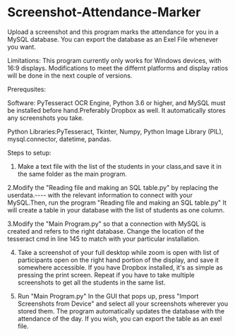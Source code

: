 # Screenshot-Attendance-Marker
Upload a screenshot and this program marks the attendance for you in a MySQL database. You can export the database as an Exel File whenever you want.

Limitations: This program currently only works for Windows devices, with 16:9 displays. Modifications to meet the differnt platforms and display ratios will be done in the next couple of versions.

Prerequsites: 

Software: PyTesseract OCR Engine, Python 3.6 or higher, and MySQL must be installed before hand.Preferably Dropbox as well. It automatically stores any screenshots you take.

Python Libraries:PyTesseract, Tkinter, Numpy, Python Image Library (PIL), mysql.connector, datetime, pandas.

Steps to setup: 

1. Make a text file with the list of the students in your class,and save it in the same folder as the main program.

2.Modify the "Reading file and making an SQL table.py" by replacing the userdata.---- with the relevant information to connect with your MySQL.Then, run the program "Reading file and making an SQL table.py"  It will create a table in your database with the list of students as one column.

3.Modify the "Main Program.py" so that a connection with MySQL is created and refers to the right database. Change the location of the tesseract cmd in line 145 to match with your particular installation.

4. Take a screenshot of your full desktop while zoom is open with list of participants open on the right hand portion of the display, and save it somewhere accessible. If you have Dropbox installed, it's as simple as pressing the print screen. Repeat if you have to take multiple screenshots to get all the students in the same list. 

5. Run "Main Program.py" In the GUI that pops up, press "Import Screenshots from Device" and select all your screenshots wherever you stored them. The program automatically updates the database with the attendance of the day. If you wish, you can export the table as an exel file. 
